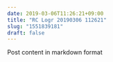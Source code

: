 ```yaml
---
date: 2019-03-06T11:26:21+09:00
title: "RC Logr 20190306 112621"
slug: "1551839181"
draft: false
---
```


Post content in markdown format
